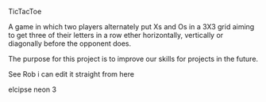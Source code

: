 TicTacToe

A game in which two players alternately put Xs and Os in a 3X3 grid aiming to get three of their letters in a row ether horizontally, vertically or diagonally before the opponent does.

The purpose for this project is to improve our skills for projects in the future.

See Rob i can edit it straight from here

elcipse neon 3
